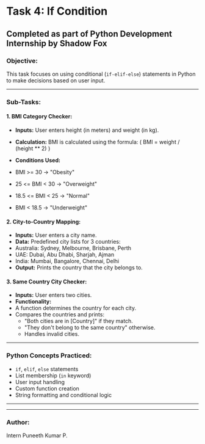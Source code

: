 # Task 4: If Condition

## Completed as part of Python Development Internship by Shadow Fox

### Objective:
This task focuses on using conditional (`if-elif-else`) statements in Python to make decisions based on user input.

---

### Sub-Tasks:

#### 1. BMI Category Checker:
- **Inputs:** User enters height (in meters) and weight (in kg).
- **Calculation:** BMI is calculated using the formula: ( BMI = weight / (height ** 2) )

- **Conditions Used:**
- BMI >= 30 → "Obesity"
- 25 <= BMI < 30 → "Overweight"
- 18.5 <= BMI < 25 → "Normal"
- BMI < 18.5 → "Underweight"

#### 2. City-to-Country Mapping:
- **Inputs:** User enters a city name.
- **Data:** Predefined city lists for 3 countries:
- Australia: Sydney, Melbourne, Brisbane, Perth
- UAE: Dubai, Abu Dhabi, Sharjah, Ajman
- India: Mumbai, Bangalore, Chennai, Delhi
- **Output:** Prints the country that the city belongs to.

#### 3. Same Country City Checker:
- **Inputs:** User enters two cities.
- **Functionality:**
- A function determines the country for each city.
- Compares the countries and prints:
  - "Both cities are in [Country]" if they match.
  - "They don't belong to the same country" otherwise.
  - Handles invalid cities.

---

### Python Concepts Practiced:
- `if`, `elif`, `else` statements
- List membership (`in` keyword)
- User input handling
- Custom function creation
- String formatting and conditional logic

---


---

### Author:
Intern Puneeth Kumar P.


